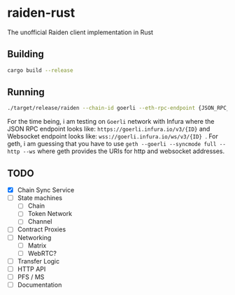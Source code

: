 # raiden-rust
The unofficial Raiden client implementation in Rust

## Building

``` sh
cargo build --release
```

## Running

``` sh
./target/release/raiden --chain-id goerli --eth-rpc-endpoint {JSON_RPC_ENDPOINT} --eth-rpc-socket-endpoint {WSS_ENDPOINT} --keystore-path {ETH_KEYSTORE_PATH}
```

For the time being, i am testing on `Goerli` network with Infura where the JSON RPC endpoint looks like: `https://goerli.infura.io/v3/{ID}` and Websocket endpoint looks like: `wss://goerli.infura.io/ws/v3/{ID} `. For geth, i am guessing that you have to use `geth --goerli --syncmode full --http --ws` where geth provides the URIs for http and websocket addresses.

## TODO
- [x] Chain Sync Service
- [ ] State machines
  - [ ] Chain 
  - [ ] Token Network
  - [ ] Channel
- [ ] Contract Proxies
- [ ] Networking
  - [ ] Matrix
  - [ ] WebRTC?
- [ ] Transfer Logic
- [ ] HTTP API
- [ ] PFS / MS
- [ ] Documentation
